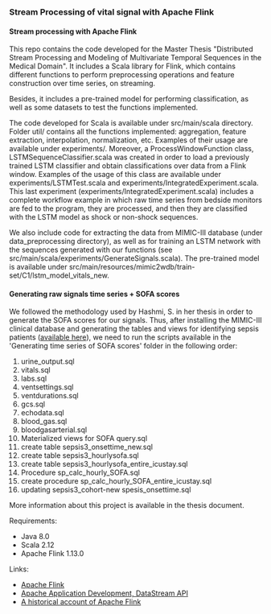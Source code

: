 ### Stream Processing of vital signal with Apache Flink
#### Stream processing with Apache Flink

This repo contains the code developed for the Master Thesis "Distributed Stream Processing and Modeling of Multivariate Temporal Sequences in the Medical Domain". It includes a Scala library for Flink, which contains different functions to perform preprocessing operations and feature construction over time series, on streaming.

Besides, it includes a pre-trained model for performing classification, as well as some datasets to test the functions implemented.

The code developed for Scala is available under src/main/scala directory. Folder util/ contains all the functions implemented: aggregation, feature extraction, interpolation, normalization, etc. Examples of their usage are available under experiments/. Moreover, a ProcessWindowFunction class, LSTMSequenceClassifier.scala was created in order to load a previously trained LSTM classifier and obtain classifications over data from a Flink window. Examples of the usage of this class are available under experiments/LSTMTest.scala and experiments/IntegratedExperiment.scala. This last experiment (experiments/IntegratedExperiment.scala) includes a complete workflow example in which raw time series from bedside monitors are fed to the program, they are processed, and then they are classified with the LSTM model as shock or non-shock sequences.

We also include code for extracting the data from MIMIC-III database (under data_preprocessing directory), as well as for training an LSTM network with the sequences generated with our functions (see src/main/scala/experiments/GenerateSignals.scala). The pre-trained model is available under src/main/resources/mimic2wdb/train-set/C1/lstm_model_vitals_new.

#### Generating raw signals time series + SOFA scores

We followed the methodology used by Hashmi, S. in her thesis in order to generate the SOFA scores for our signals. Thus, after installing the MIMIC-III clinical database and generating the tables and views for identifying sepsis patients ([available here](https://github.com/alistairewj/sepsis3-mimic)), we need to run the scripts available in the 'Generating time series of SOFA scores' folder in the following order:
1. urine_output.sql
2. vitals.sql
3. labs.sql
4. ventsettings.sql
5. ventdurations.sql
6. gcs.sql
7. echodata.sql
8. blood_gas.sql
9. bloodgasarterial.sql
10. Materialized views for SOFA query.sql
11. create table sepsis3_onsettime_new.sql
12. create table sepsis3_hourlysofa.sql
13. create table sepsis3_hourlysofa_entire_icustay.sql
14. Procedure sp_calc_hourly_SOFA.sql
15. create procedure sp_calc_hourly_SOFA_entire_icustay.sql 
16. updating sepsis3_cohort-new spesis_onsettime.sql

More information about this project is available in the thesis document.

Requirements: 
- Java 8.0 
- Scala 2.12
- Apache Flink 1.13.0

Links:
- [Apache Flink](https://flink.apache.org/)
- [Apache Application Development, DataStream API](https://ci.apache.org/projects/flink/flink-docs-release-1.11/dev/datastream_api.html)
- [A historical account of Apache Flink ](https://www.dima.tu-berlin.de/fileadmin/fg131/Informationsmaterial/Apache_Flink_Origins_for_Public_Release.pdf)



